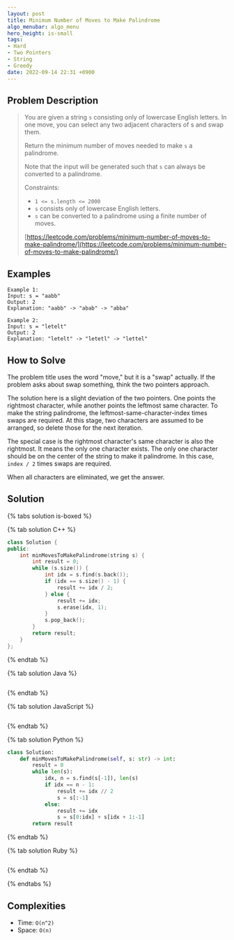 ```yaml
---
layout: post
title: Minimum Number of Moves to Make Palindrome
algo_menubar: algo_menu
hero_height: is-small
tags:
- Hard
- Two Pointers
- String
- Greedy
date: 2022-09-14 22:31 +0900
---
```


## Problem Description
> You are given a string `s` consisting only of lowercase English letters.
> In one move, you can select any two adjacent characters of s and swap them.
>
> Return the minimum number of moves needed to make `s` a palindrome.
>
> Note that the input will be generated such that `s` can always be converted to a palindrome.
>
> Constraints:
> - `1 <= s.length <= 2000`
> - `s` consists only of lowercase English letters.
> - `s` can be converted to a palindrome using a finite number of moves.
>
> [https://leetcode.com/problems/minimum-number-of-moves-to-make-palindrome/](https://leetcode.com/problems/minimum-number-of-moves-to-make-palindrome/)

## Examples
```
Example 1:
Input: s = "aabb"
Output: 2
Explanation: "aabb" -> "abab" -> "abba"
```

```
Example 2:
Input: s = "letelt"
Output: 2
Explanation: "letelt" -> "letetl" -> "lettel"
```

## How to Solve
The problem title uses the word "move," but it is a "swap" actually.
If the problem asks about swap something, think the two pointers approach.

The solution here is a slight deviation of the two pointers.
One points the rightmost character, while another points the leftmost same character.
To make the string palindrome, the leftmost-same-character-index times swaps are required.
At this stage, two characters are assumed to be arranged, so delete those for the next iteration.

The special case is the rightmost character's same character is also the rightmost.
It means the only one character exists.
The only one character should be on the center of the string to make it palindrome.
In this case, `index / 2` times swaps are required.

When all characters are eliminated, we get the answer.

## Solution

{% tabs solution is-boxed %}

{% tab solution C++ %}
```cpp
class Solution {
public:
    int minMovesToMakePalindrome(string s) {
        int result = 0;
        while (s.size()) {
            int idx = s.find(s.back());
            if (idx == s.size() - 1) {
                result += idx / 2;
            } else {
                result += idx;
                s.erase(idx, 1);
            }
            s.pop_back();
        }
        return result;
    }
};
```
{% endtab %}

{% tab solution Java %}
```java

```
{% endtab %}

{% tab solution JavaScript %}
```js

```
{% endtab %}

{% tab solution Python %}
```python
class Solution:
    def minMovesToMakePalindrome(self, s: str) -> int:
        result = 0
        while len(s):
            idx, n = s.find(s[-1]), len(s)
            if idx == n - 1:
                result += idx // 2
                s = s[:-1]
            else:
                result += idx
                s = s[0:idx] + s[idx + 1:-1]
        return result
```
{% endtab %}

{% tab solution Ruby %}
```ruby

```
{% endtab %}

{% endtabs %}


## Complexities
- Time: `O(n^2)`
- Space: `O(n)`
 

